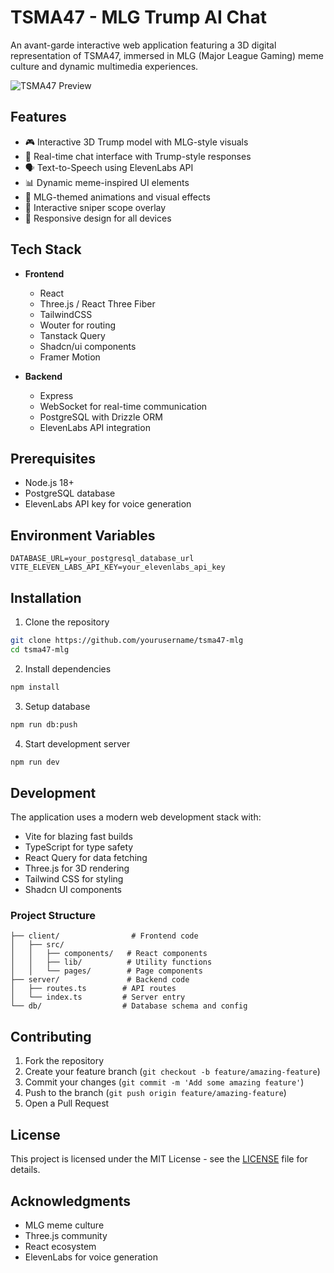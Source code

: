 # TSMA47 - MLG Trump AI Chat

An avant-garde interactive web application featuring a 3D digital representation of TSMA47, immersed in MLG (Major League Gaming) meme culture and dynamic multimedia experiences.

![TSMA47 Preview](preview.png)

## Features

- 🎮 Interactive 3D Trump model with MLG-style visuals
- 💬 Real-time chat interface with Trump-style responses
- 🗣️ Text-to-Speech using ElevenLabs API
- 📊 Dynamic meme-inspired UI elements
- 🌈 MLG-themed animations and visual effects
- 🎯 Interactive sniper scope overlay
- 📱 Responsive design for all devices

## Tech Stack

- **Frontend**
  - React
  - Three.js / React Three Fiber
  - TailwindCSS
  - Wouter for routing
  - Tanstack Query
  - Shadcn/ui components
  - Framer Motion

- **Backend**
  - Express
  - WebSocket for real-time communication
  - PostgreSQL with Drizzle ORM
  - ElevenLabs API integration

## Prerequisites

- Node.js 18+
- PostgreSQL database
- ElevenLabs API key for voice generation

## Environment Variables

```env
DATABASE_URL=your_postgresql_database_url
VITE_ELEVEN_LABS_API_KEY=your_elevenlabs_api_key
```

## Installation

1. Clone the repository
```bash
git clone https://github.com/yourusername/tsma47-mlg
cd tsma47-mlg
```

2. Install dependencies
```bash
npm install
```

3. Setup database
```bash
npm run db:push
```

4. Start development server
```bash
npm run dev
```

## Development

The application uses a modern web development stack with:
- Vite for blazing fast builds
- TypeScript for type safety
- React Query for data fetching
- Three.js for 3D rendering
- Tailwind CSS for styling
- Shadcn UI components

### Project Structure

```
├── client/                # Frontend code
│   ├── src/
│   │   ├── components/   # React components
│   │   ├── lib/          # Utility functions
│   │   └── pages/        # Page components
├── server/               # Backend code
│   ├── routes.ts        # API routes
│   └── index.ts         # Server entry
└── db/                  # Database schema and config
```

## Contributing

1. Fork the repository
2. Create your feature branch (`git checkout -b feature/amazing-feature`)
3. Commit your changes (`git commit -m 'Add some amazing feature'`)
4. Push to the branch (`git push origin feature/amazing-feature`)
5. Open a Pull Request

## License

This project is licensed under the MIT License - see the [LICENSE](LICENSE) file for details.

## Acknowledgments

- MLG meme culture
- Three.js community
- React ecosystem
- ElevenLabs for voice generation
